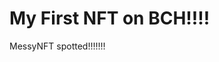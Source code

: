 # My First NFT on BCH!!!!
MessyNFT spotted!!!!!!!
                                                                                                                               